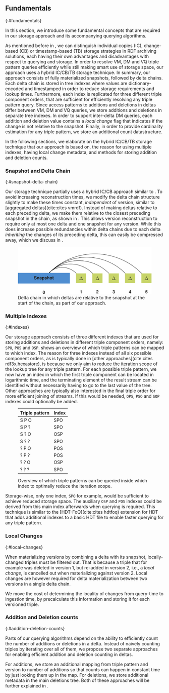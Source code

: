 ## Fundamentals
{:#fundamentals}

In this section, we introduce some fundamental concepts
that are required in our storage approach and its accompanying querying algorithms.

As mentioned before in [](#related-work), we can distinguish individual copies (IC),
change-based (CB) or timestamp-based (TB) storage strategies in RDF archiving solutions,
each having their own advantages and disadvantages with respect to querying and storage.
In order to resolve VM, DM and VQ triple pattern queries efficiently while still making smart use of storage space,
our approach uses a hybrid IC/CB/TB storage technique.
In summary, our approach consists of fully materialized snapshots, followed by delta chains.
Each delta chain is stored in tree indexes where values are dictionary-encoded and timestamped
in order to reduce storage requirements and lookup times.
Furthermore, each index is replicated for three different triple component orders,
that are sufficient for efficiently resolving any triple pattern query.
Since access patterns to additions and deletions in deltas differ between VM, DM and VQ queries,
we store additions and deletions in separate tree indexes.
In order to support inter-delta DM queries, each addition and deletion value contains a _local change_ flag
that indicates if the change is not relative to the snapshot.
Finally, in order to provide cardinality estimation for any triple pattern,
we store an additional count datastructure.

In the following sections, we elaborate on the hybrid IC/CB/TB storage technique that our approach is based on,
the reason for using multiple indexes,
having local change metadata,
and methods for storing addition and deletion counts.

### Snapshot and Delta Chain
{:#snapshot-delta-chain}

Our storage technique partially uses a hybrid IC/CB approach similar to [](#regular-delta-chain).
To avoid increasing reconstruction times,
we modify the delta chain structure slightly to make these times constant,
_independent_ of version, similar to [aggregated deltas](cite:cites vmrdf).
Instead of making deltas relative to each preceding delta,
we make them relative to the closest preceding snapshot in the chain, as shown in [](#alternative-delta-chain).
This allows version reconstruction to require only at most one delta and one snapshot for any version.
While this does increase possible redundancies within delta chains
due to each delta _inheriting_ the changes of its preceding delta,
this can easily be compressed away, which we discuss in [](#storage).

<figure id="alternative-delta-chain">
<img src="img/alternative-delta-chain.svg" alt="[alternative delta chain]">
<figcaption markdown="block">
Delta chain in which deltas are relative to the snapshot at the start of the chain, as part of our approach.
</figcaption>
</figure>

### Multiple Indexes
{:#indexes}

Our storage approach consists of three different indexes that are used for storing additions and deletions
in different triple component orders, namely: `SPO`, `POS` and `OSP`.
[](#triple-pattern-index-mapping) shows an overview of which triple patterns can be mapped to which index.
The reason for three indexes instead of all six possible component orders,
as is typically done in [other approaches](cite:cites rdf3x,hexastore),
is because we only aim to reduce the iteration scope of the lookup tree for any triple pattern.
For each possible triple pattern,
we now have an index in which the first triple component can be located in logarithmic time,
and the terminating element of the result stream can be identified without necessarily having to go to the last value of the tree.
Other approaches are typically also interested in the final triple order for more efficient joining of streams.
If this would be needed, `OPS`, `PSO` and `SOP` indexes could optionally be added.

<figure id="triple-pattern-index-mapping" class="table" markdown="1">

| Triple pattern | Index |
| -------------- |-------|
| S P O          | SPO   |
| S P ?          | SPO   |
| S ? O          | OSP   |
| S ? ?          | SPO   |
| ? P O          | POS   |
| ? P ?          | POS   |
| ? ? O          | OSP   |
| ? ? ?          | SPO   |


<figcaption markdown="block">
Overview of which triple patterns can be queried inside which index to optimally reduce the iteration scope.
</figcaption>
</figure>

Storage-wise, only one index, `SPO` for example, would be sufficient to achieve reduced storage space.
The auxiliary `OSP` and `POS` indexes could be derived from this main index afterwards when querying is required.
This technique is similar to the [HDT-FoQ](cite:cites hdtfoq) extension for HDT that adds additional indexes to a basic HDT file
to enable faster querying for any triple pattern.

### Local Changes
{:#local-changes}

When materializing versions by combining a delta with its snapshot,
locally-changed triples must be filtered out.
That is because a triple that for example was deleted in version 1, but re-added in version 2, i.e., a _local change_,
is cancelled out when materializing against version 2.
Local changes are however required for delta materialization between two versions in a single delta chain.

We move the cost of determining the locality of changes from query-time to ingestion time,
by precalculate this information and storing it for each versioned triple.

### Addition and Deletion counts
{:#addition-deletion-counts}

Parts of our querying algorithms depend on the ability to efficiently count
the number of additions or deletions in a delta.
Instead of naively counting triples by iterating over all of them,
we propose two separate approaches for enabling efficient addition and deletion counting in deltas.

For additions, we store an additional mapping from triple pattern and version to number of additions
so that counts can happen in constant time by just looking them up in the map.
For deletions, we store additional metadata in the main deletions tree.
Both of these approaches will be further explained in [](#storage).
